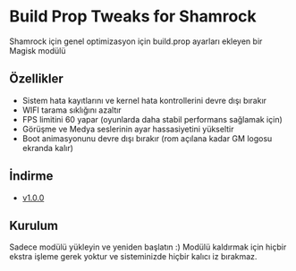 # Build Prop Tweaks for Shamrock
Shamrock için genel optimizasyon için build.prop ayarları ekleyen bir Magisk modülü

## Özellikler
* Sistem hata kayıtlarını ve kernel hata kontrollerini devre dışı bırakır
* WIFI tarama sıklığını azaltır
* FPS limitini 60 yapar (oyunlarda daha stabil performans sağlamak için)
* Görüşme ve Medya seslerinin ayar hassasiyetini yükseltir
* Boot animasyonunu devre dışı bırakır (rom açılana kadar GM logosu ekranda kalır)

## İndirme
* [v1.0.0](https://github.com/omerakgoz34/build-prop-tweaks-shamrock/releases/download/v1.0.0/build-prop-tweaks-shamrock_v1.0.0.zip)

## Kurulum
Sadece modülü yükleyin ve yeniden başlatın :)
Modülü kaldırmak için hiçbir ekstra işleme gerek yoktur ve sisteminizde hiçbir kalıcı iz bırakmaz.
